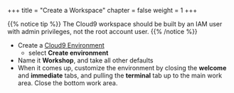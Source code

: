 +++
title = "Create a Workspace"
chapter = false
weight = 1
+++

{{% notice tip %}}
The Cloud9 workspace should be built by an IAM user with admin privileges, not the root account user.
{{% /notice %}}

- Create a [Cloud9 Environment](https://us-east-1.console.aws.amazon.com/cloud9/home?region=us-east-1)
  - select **Create environment**
- Name it **Workshop**, and take all other defaults
- When it comes up, customize the environment by closing the **welcome** and **immediate**
tabs, and pulling the **terminal** tab up to the main work area. Close the bottom work area.
